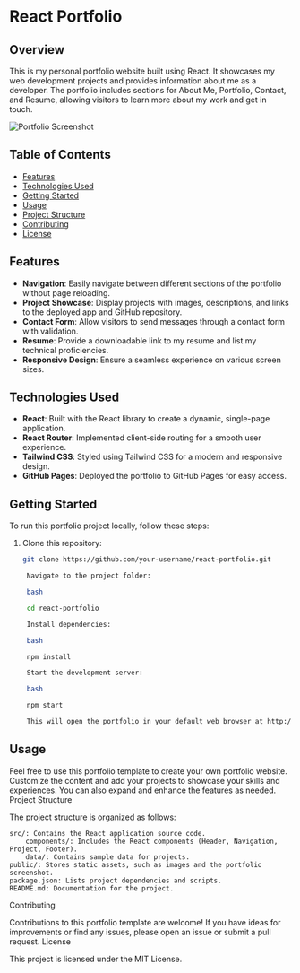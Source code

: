 # React Portfolio
 
## Overview

This is my personal portfolio website built using React. It showcases my web development projects and provides information about me as a developer. The portfolio includes sections for About Me, Portfolio, Contact, and Resume, allowing visitors to learn more about my work and get in touch.

![Portfolio Screenshot](/public/portfolio-screenshot.png)

## Table of Contents

- [Features](#features)
- [Technologies Used](#technologies-used)
- [Getting Started](#getting-started)
- [Usage](#usage)
- [Project Structure](#project-structure)
- [Contributing](#contributing)
- [License](#license)

## Features

- **Navigation**: Easily navigate between different sections of the portfolio without page reloading.
- **Project Showcase**: Display projects with images, descriptions, and links to the deployed app and GitHub repository.
- **Contact Form**: Allow visitors to send messages through a contact form with validation.
- **Resume**: Provide a downloadable link to my resume and list my technical proficiencies.
- **Responsive Design**: Ensure a seamless experience on various screen sizes.

## Technologies Used

- **React**: Built with the React library to create a dynamic, single-page application.
- **React Router**: Implemented client-side routing for a smooth user experience.
- **Tailwind CSS**: Styled using Tailwind CSS for a modern and responsive design.
- **GitHub Pages**: Deployed the portfolio to GitHub Pages for easy access.

## Getting Started

To run this portfolio project locally, follow these steps:

1. Clone this repository:

   ```bash
   git clone https://github.com/your-username/react-portfolio.git

    Navigate to the project folder:

    bash

    cd react-portfolio

    Install dependencies:

    bash

    npm install

    Start the development server:

    bash

    npm start

    This will open the portfolio in your default web browser at http://localhost:3000.

## Usage

Feel free to use this portfolio template to create your own portfolio website. Customize the content and add your projects to showcase your skills and experiences. You can also expand and enhance the features as needed.
Project Structure

The project structure is organized as follows:

    src/: Contains the React application source code.
        components/: Includes the React components (Header, Navigation, Project, Footer).
        data/: Contains sample data for projects.
    public/: Stores static assets, such as images and the portfolio screenshot.
    package.json: Lists project dependencies and scripts.
    README.md: Documentation for the project.

Contributing

Contributions to this portfolio template are welcome! If you have ideas for improvements or find any issues, please open an issue or submit a pull request.
License

This project is licensed under the MIT License.